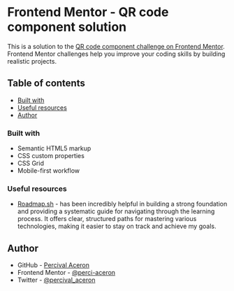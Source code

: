 # Frontend Mentor - QR code component solution

This is a solution to the [QR code component challenge on Frontend Mentor](https://www.frontendmentor.io/challenges/qr-code-component-iux_sIO_H). Frontend Mentor challenges help you improve your coding skills by building realistic projects. 

## Table of contents

  - [Built with](#built-with)
  - [Useful resources](#useful-resources)
- [Author](#author)

### Built with

- Semantic HTML5 markup
- CSS custom properties
- CSS Grid
- Mobile-first workflow

### Useful resources

- [Roadmap.sh](https://roadmap.sh/) - has been incredibly helpful in building a strong foundation and providing a systematic guide for navigating through the learning process. It offers clear, structured paths for mastering various technologies, making it easier to stay on track and achieve my goals.


## Author

- GitHub - [Percival Aceron](https://github.com/perci-aceron)
- Frontend Mentor - [@perci-aceron](https://www.frontendmentor.io/profile/perci-aceron)
- Twitter - [@percival_aceron](https://x.com/percival_aceron)

